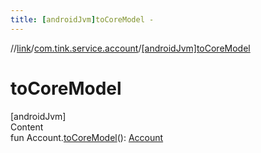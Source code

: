 ```yaml
---
title: [androidJvm]toCoreModel -
---
```

//[link](../index.md)/[com.tink.service.account](index.md)/[[androidJvm]toCoreModel]([android-jvm]to-core-model.md)



# toCoreModel  
[androidJvm]  
Content  
fun Account.[toCoreModel]([android-jvm]to-core-model.md)(): [Account](../com.tink.model.account/[android-jvm]-account/index.md)  



